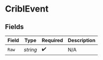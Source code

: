 # CriblEvent


## Fields

| Field              | Type               | Required           | Description        |
| ------------------ | ------------------ | ------------------ | ------------------ |
| `Raw`              | *string*           | :heavy_check_mark: | N/A                |